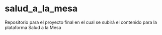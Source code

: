 # salud_a_la_mesa
Repositorio para el proyecto final en el cual se subirá el contenido para la plataforma Salud a la Mesa
